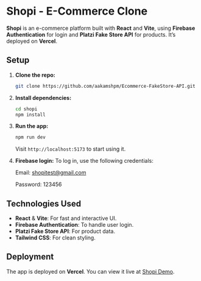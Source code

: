 # Shopi - E-Commerce Clone

**Shopi** is an e-commerce platform built with **React** and **Vite**, using **Firebase Authentication** for login and **Platzi Fake Store API** for products. It’s deployed on **Vercel**.

## Setup

1. **Clone the repo:**

   ```bash
   git clone https://github.com/aakamshpm/Ecommerce-FakeStore-API.git
   ```

2. **Install dependencies:**

   ```bash
   cd shopi
   npm install
   ```

3. **Run the app:**

   ```bash
   npm run dev
   ```

   Visit `http://localhost:5173` to start using it.

4. **Firebase login:**
   To log in, use the following credentials:

   Email: shopitest@gmail.com

   Password: 123456

## Technologies Used

- **React** & **Vite**: For fast and interactive UI.
- **Firebase Authentication**: To handle user login.
- **Platzi Fake Store API**: For product data.
- **Tailwind CSS**: For clean styling.

## Deployment

The app is deployed on **Vercel**. You can view it live at [Shopi Demo](https://ecommerce-fake-store-api-three.vercel.app/).
